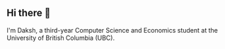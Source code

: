 ## Hi there 👋

I'm Daksh, a third-year Computer Science and Economics student at the University of British Columbia (UBC).

<!--
**DakshMathur1/DakshMathur1** is a ✨ _special_ ✨ repository because its `README.md` (this file) appears on your GitHub profile.

Here are some ideas to get you started:

- 🔭 I’m currently working on ... 
- 🌱 I’m currently learning ...
- 👯 I’m looking to collaborate on ...
- 🤔 I’m looking for help with ...
- 💬 Ask me about ...
- 📫 How to reach me: ...
- 😄 Pronouns: ... he/him/his
- ⚡ Fun fact: ...
-->
